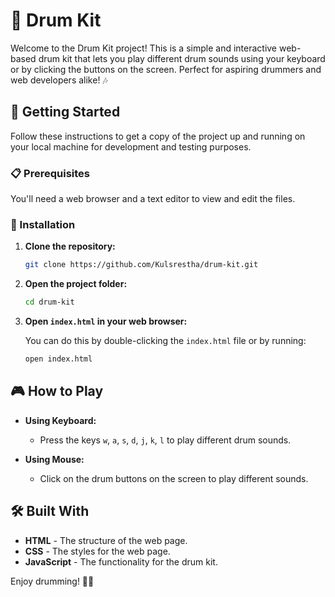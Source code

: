 # 🥁 Drum Kit

Welcome to the Drum Kit project! This is a simple and interactive web-based drum kit that lets you play different drum sounds using your keyboard or by clicking the buttons on the screen. Perfect for aspiring drummers and web developers alike! 🎶

## 🚀 Getting Started

Follow these instructions to get a copy of the project up and running on your local machine for development and testing purposes.

### 📋 Prerequisites

You'll need a web browser and a text editor to view and edit the files.

### 🔧 Installation

1. **Clone the repository:**

    ```bash
    git clone https://github.com/Kulsrestha/drum-kit.git
    ```

2. **Open the project folder:**

    ```bash
    cd drum-kit
    ```

3. **Open `index.html` in your web browser:**

    You can do this by double-clicking the `index.html` file or by running:

    ```bash
    open index.html
    ```

## 🎮 How to Play

- **Using Keyboard:**
    - Press the keys `w`, `a`, `s`, `d`, `j`, `k`, `l` to play different drum sounds.

- **Using Mouse:**
    - Click on the drum buttons on the screen to play different sounds.

## 🛠️ Built With

- **HTML** - The structure of the web page.
- **CSS** - The styles for the web page.
- **JavaScript** - The functionality for the drum kit.

Enjoy drumming! 🥁✨
